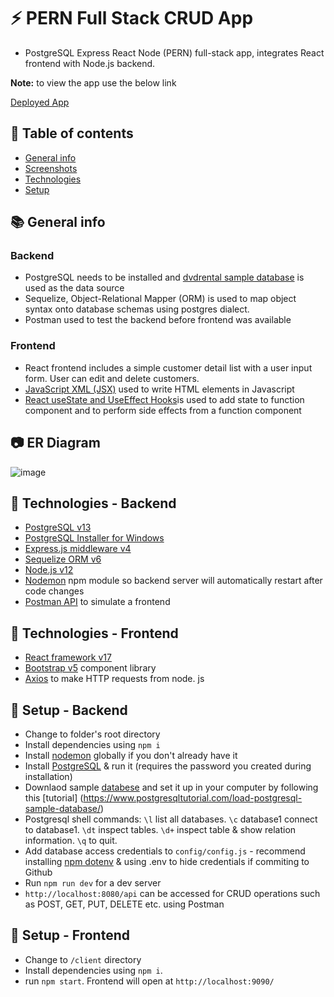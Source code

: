 # :zap: PERN Full Stack CRUD App

* PostgreSQL Express React Node (PERN) full-stack app, integrates React frontend with Node.js backend.

**Note:** to view the app use the below link

[Deployed App](https://dvd-rental-pern-stack.herokuapp.com/home)

## :page_facing_up: Table of contents

* [General info](#general-info)
* [Screenshots](#ER-Diagram)
* [Technologies](#technologies)
* [Setup](#setup)

## :books: General info

### Backend

* PostgreSQL needs to be installed and [dvdrental sample database](https://www.postgresqltutorial.com/postgresql-sample-database/) is used as the data source
* Sequelize,  Object-Relational Mapper (ORM) is used to map object syntax onto database schemas using postgres dialect.
* Postman used to test the backend before frontend was available

### Frontend

* React frontend includes a simple customer detail list with a user input form. User can edit and delete customers.
* [JavaScript XML (JSX)](https://reactjs.org/docs/introducing-jsx.html) used to write HTML elements in Javascript
* [React useState and UseEffect Hooks](https://reactjs.org/docs/hooks-intro.html)is used to add state to function component and to perform side effects from a function component 

## :camera: ER Diagram

![image](https://user-images.githubusercontent.com/40081027/142426947-4f202d60-df40-4483-9041-afd18f51e894.png)

## :signal_strength: Technologies - Backend

* [PostgreSQL v13](https://www.postgresql.org/)
* [PostgreSQL Installer for Windows](https://www.postgresqltutorial.com/install-postgresql/)
* [Express.js middleware v4](https://expressjs.com/)
* [Sequelize ORM v6](https://sequelize.org/)
* [Node.js v12](https://nodejs.org/es/)
* [Nodemon](https://www.npmjs.com/package/nodemon) npm module so backend server will automatically restart after code changes
* [Postman API](https://www.postman.com/downloads/) to simulate a frontend

## :signal_strength: Technologies - Frontend

* [React framework v17](https://reactjs.org/)
* [Bootstrap v5](https://getbootstrap.com/) component library
* [Axios](https://axios-http.com/) to make HTTP requests from node. js

## :floppy_disk: Setup - Backend

* Change to folder's root directory
* Install dependencies using `npm i`
* Install [nodemon](https://www.npmjs.com/package/nodemon) globally if you don't already have it
* Install [PostgreSQL](https://www.postgresql.org/) & run it (requires the password you created during installation)
* Downlaod sample [databese](https://www.postgresqltutorial.com/wp-content/uploads/2019/05/dvdrental.zip) and set it up in your computer by following this [tutorial]  (https://www.postgresqltutorial.com/load-postgresql-sample-database/)
* Postgresql shell commands: `\l` list all databases. `\c` database1 connect to database1. `\dt` inspect tables. `\d+` inspect table & show relation information. `\q` to quit.
* Add database access credentials to `config/config.js` - recommend installing [npm dotenv](https://www.npmjs.com/package/dotenv) & using .env to hide credentials if   commiting to Github
* Run `npm run dev` for a dev server
* `http://localhost:8080/api` can be accessed for CRUD operations such as POST, GET, PUT, DELETE etc. using Postman

## :floppy_disk: Setup - Frontend

* Change to `/client` directory
* Install dependencies using `npm i`.
* run `npm start`. Frontend will open at `http://localhost:9090/`
